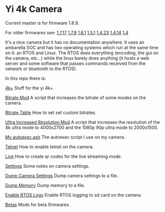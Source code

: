 # Yi 4k Camera

Current master is for firmware 1.8.9.

For older firmwares see: [1.7.17](https://github.com/irungentoo/Xiaomi_Yi_4k_Camera/tree/1.7.17) [1.7.8](https://github.com/irungentoo/Xiaomi_Yi_4k_Camera/tree/1.7.8) [1.6.1](https://github.com/irungentoo/Xiaomi_Yi_4k_Camera/tree/1.6.1) [1.5.1](https://github.com/irungentoo/Xiaomi_Yi_4k_Camera/tree/1.5.1) [1.4.23](https://github.com/irungentoo/Xiaomi_Yi_4k_Camera/tree/1.4.23)  [1.4.14](https://github.com/irungentoo/Xiaomi_Yi_4k_Camera/tree/1.4.14) [1.4](https://github.com/irungentoo/Xiaomi_Yi_4k_Camera/tree/1.4)

It's a nice camera but it has no documentation anywhere. It uses an ambarella SOC and has two operating systems which run at the same time on it: an RTOS and Linux. The RTOS does everything (encoding, the gui on the camera, etc...) while the linux barely does anything (it hosts a web server and some software that passes commands received from the network or bluetooth to the RTOS).

In this repo there is:

[4k+](4k+/) Stuff for the yi 4k+.

[Bitrate Mod](bitrate_mod/) A script that increases the bitrate of some modes on the camera.

[Bitrate Table](bitrate_table.txt) How to set set custom bitrates.

[Ultra Increased Resolution Mod](ultra_increased_resolution/) A script that increases the resolution of the 4k ultra mode to 4000x2700 and the 1080p 90p ultra mode to 2000x1500.

[My autoexec.ash](my_autoexec.ash/) The autoexec script I use on my camera.

[Telnet](telnet/) How to enable telnet on the camera.

[Live](live/) How to create qr codes for the live streaming mode.

[Settings](settings/) Some notes on camera settings.

[Dump Camera Settings](dump_camera_settings/) Dump camera settings to a file.

[Dump Memory](dump_memory/) Dump memory to a file.

[Enable RTOS Logs](enable_logs/) Enable RTOS logging to sd card on the camera.

[Betas](betas/) Mods for beta firmwares.
